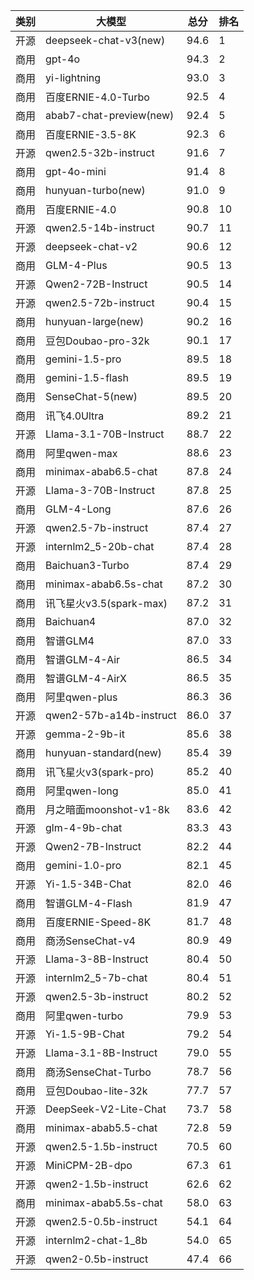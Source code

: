 
| 类别 | 大模型                         | 总分  | 排名 |
|-----|------------------------------|------|----|
|开源|deepseek-chat-v3(new)|94.6|1|
|商用|gpt-4o|94.3|2|
|商用|yi-lightning|93.0|3|
|商用|百度ERNIE-4.0-Turbo|92.5|4|
|商用|abab7-chat-preview(new)|92.4|5|
|商用|百度ERNIE-3.5-8K|92.3|6|
|开源|qwen2.5-32b-instruct|91.6|7|
|商用|gpt-4o-mini|91.4|8|
|商用|hunyuan-turbo(new)|91.0|9|
|商用|百度ERNIE-4.0|90.8|10|
|开源|qwen2.5-14b-instruct|90.7|11|
|开源|deepseek-chat-v2|90.6|12|
|商用|GLM-4-Plus|90.5|13|
|开源|Qwen2-72B-Instruct|90.5|14|
|开源|qwen2.5-72b-instruct|90.4|15|
|商用|hunyuan-large(new)|90.2|16|
|商用|豆包Doubao-pro-32k|90.1|17|
|商用|gemini-1.5-pro|89.5|18|
|商用|gemini-1.5-flash|89.5|19|
|商用|SenseChat-5(new)|89.5|20|
|商用|讯飞4.0Ultra|89.2|21|
|开源|Llama-3.1-70B-Instruct|88.7|22|
|商用|阿里qwen-max|88.6|23|
|商用|minimax-abab6.5-chat|87.8|24|
|开源|Llama-3-70B-Instruct|87.8|25|
|商用|GLM-4-Long|87.6|26|
|开源|qwen2.5-7b-instruct|87.4|27|
|开源|internlm2_5-20b-chat|87.4|28|
|商用|Baichuan3-Turbo|87.4|29|
|商用|minimax-abab6.5s-chat|87.2|30|
|商用|讯飞星火v3.5(spark-max)|87.2|31|
|商用|Baichuan4|87.0|32|
|商用|智谱GLM4|87.0|33|
|商用|智谱GLM-4-Air|86.5|34|
|商用|智谱GLM-4-AirX|86.5|35|
|商用|阿里qwen-plus|86.3|36|
|开源|qwen2-57b-a14b-instruct|86.0|37|
|开源|gemma-2-9b-it|85.6|38|
|商用|hunyuan-standard(new)|85.4|39|
|商用|讯飞星火v3(spark-pro)|85.2|40|
|商用|阿里qwen-long|85.0|41|
|商用|月之暗面moonshot-v1-8k|83.6|42|
|开源|glm-4-9b-chat|83.3|43|
|开源|Qwen2-7B-Instruct|82.2|44|
|商用|gemini-1.0-pro|82.1|45|
|开源|Yi-1.5-34B-Chat|82.0|46|
|商用|智谱GLM-4-Flash|81.9|47|
|商用|百度ERNIE-Speed-8K|81.7|48|
|商用|商汤SenseChat-v4|80.9|49|
|开源|Llama-3-8B-Instruct|80.4|50|
|开源|internlm2_5-7b-chat|80.4|51|
|开源|qwen2.5-3b-instruct|80.2|52|
|商用|阿里qwen-turbo|79.9|53|
|开源|Yi-1.5-9B-Chat|79.2|54|
|开源|Llama-3.1-8B-Instruct|79.0|55|
|商用|商汤SenseChat-Turbo|78.7|56|
|商用|豆包Doubao-lite-32k|77.7|57|
|开源|DeepSeek-V2-Lite-Chat|73.7|58|
|商用|minimax-abab5.5-chat|72.8|59|
|开源|qwen2.5-1.5b-instruct|70.5|60|
|开源|MiniCPM-2B-dpo|67.3|61|
|开源|qwen2-1.5b-instruct|62.6|62|
|商用|minimax-abab5.5s-chat|58.0|63|
|开源|qwen2.5-0.5b-instruct|54.1|64|
|开源|internlm2-chat-1_8b|54.0|65|
|开源|qwen2-0.5b-instruct|47.4|66|

